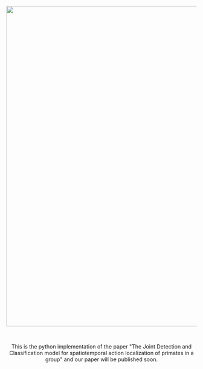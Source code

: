  <div align="center">
<p>
   <a align="left" href="https://ultralytics.com/yolov5" target="_blank">
   <img width="850" src="https://github.com/Kewei-Liang/JDC-MF/Figures/figure1.png"></a>
</p>
<br>
<div>
  
  This is the python implementation of the paper "The Joint Detection and Classification model for spatiotemporal action localization of primates in a group" and our paper will be published soon.
